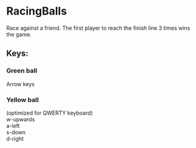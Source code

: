 # RacingBalls
Race against a friend. The first player to reach the finish line 3 times wins the game.

## Keys:

### Green ball
Arrow keys

### Yellow ball
(optimized for QWERTY keyboard) 
<br> w-upwards
<br> a-left
<br> s-down
<br> d-right
